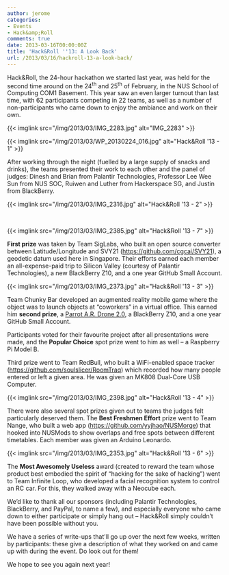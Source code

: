 ```yaml
---
author: jerome
categories:
- Events
- Hack&amp;Roll
comments: true
date: 2013-03-16T00:00:00Z
title: 'Hack&Roll ''13: A Look Back'
url: /2013/03/16/hackroll-13-a-look-back/
---
```


Hack&amp;Roll, the 24-hour hackathon we started last year, was held for the second time around on the 24<sup>th</sup> and 25<sup>th</sup> of February, in the NUS School of Computing COM1 Basement. This year saw an even larger turnout than last time, with 62 participants competing in 22 teams, as well as a number of non-participants who came down to enjoy the ambiance and work on their own.

{{< imglink src="/img/2013/03/IMG_2283.jpg" alt="IMG_2283" >}}

{{< imglink src="/img/2013/03/WP_20130224_016.jpg" alt="Hack&amp;Roll '13 - 1" >}}

After working through the night (fuelled by a large supply of snacks and drinks), the teams presented their work to each other and the panel of judges: Dinesh and<b> </b>Brian from Palantir Technologies, Professor Lee Wee Sun from NUS SOC, Ruiwen and Luther from Hackerspace SG, and Justin from BlackBerry.

{{< imglink src="/img/2013/03/IMG_2316.jpg" alt="Hack&amp;Roll '13 - 2" >}}

&nbsp;

{{< imglink src="/img/2013/03/IMG_2385.jpg" alt="Hack&amp;Roll '13 - 7" >}}

<strong>First prize</strong> was taken by Team SigLabs, who built an open source converter between Latitude/Longitude and SVY21 (<a href="https://github.com/cgcai/SVY21">https://github.com/cgcai/SVY21</a>), a geodetic datum used here in Singapore. Their efforts earned each member an all-expense-paid trip to Silicon Valley (courtesy of Palantir Technologies), a new BlackBerry Z10, and a one year GitHub Small Account.

{{< imglink src="/img/2013/03/IMG_2373.jpg" alt="Hack&amp;Roll '13 - 3" >}}

Team Chunky Bar developed an augmented reality mobile game where the object was to launch objects at “coworkers” in a virtual office. This earned him <strong>second prize</strong>, a <a href="https://www.youtube.com/watch?v=t32FpHt5yH4" target="_blank">Parrot A.R. Drone 2.0</a>, a BlackBerry Z10, and a one year GitHub Small Account.

Participants voted for their favourite project after all presentations were made, and the<b> Popular Choice</b> spot prize went to him as well – a Raspberry Pi Model B.

Third prize went to Team RedBull, who built a WiFi-enabled space tracker (<a href="https://github.com/soulslicer/RoomTraq">https://github.com/soulslicer/RoomTraq</a>) which recorded how many people entered or left a given area. He was given an MK808 Dual-Core USB Computer.

{{< imglink src="/img/2013/03/IMG_2398.jpg" alt="Hack&amp;Roll '13 - 4" >}}

There were also several spot prizes given out to teams the judges felt particularly deserved them. The <b>Best Freshmen Effort</b> prize went to Team Nange, who built a web app (<a href="https://github.com/yyjhao/NUSMorge">https://github.com/yyjhao/NUSMorge</a>) that hooked into NUSMods to show overlaps and free spots between different timetables. Each member was given an Arduino Leonardo.

{{< imglink src="/img/2013/03/IMG_2353.jpg" alt="Hack&amp;Roll '13 - 6" >}}

The <b>Most Awesomely Useless</b> award (created to reward the team whose product best embodied the spirit of “hacking for the sake of hacking”) went to Team Infinite Loop, who developed a facial recognition system to control an RC car. For this, they walked away with a Neocube each.

We’d like to thank all our sponsors (including Palantir Technologies, BlackBerry, and PayPal, to name a few), and especially everyone who came down to either participate or simply hang out – Hack&amp;Roll simply couldn’t have been possible without you.

We have a series of write-ups that'll go up over the next few weeks, written by participants: these give a description of what they worked on and came up with during the event. Do look out for them!

We hope to see you again next year!
